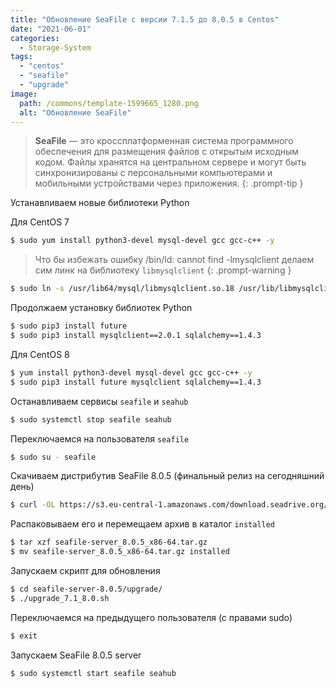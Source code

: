 ```yaml
---
title: "Обновление SeaFile с версии 7.1.5 до 8.0.5 в Centos"
date: "2021-06-01"
categories: 
  - Storage-System
tags: 
  - "centos"
  - "seafile"
  - "upgrade"
image:
  path: /commons/template-1599665_1280.png
  alt: "Обновление SeaFile"
---
```


> **SeaFile** — это кроссплатформенная система программного обеспечения для размещения файлов с открытым исходным кодом. Файлы хранятся на центральном сервере и могут быть синхронизированы с персональными компьютерами и мобильными устройствами через приложения.
{: .prompt-tip }

Устанавливаем новые библиотеки Python

Для CentOS 7

```sh
$ sudo yum install python3-devel mysql-devel gcc gcc-c++ -y
```
 
> Что бы избежать ошибку
> /bin/ld: cannot find -lmysqlclient
> делаем сим линк на библиотеку `libmysqlclient`
{: .prompt-warning }

```sh
$ sudo ln -s /usr/lib64/mysql/libmysqlclient.so.18 /usr/lib/libmysqlclient.so
```

Продолжаем установку библиотек Python

```sh
$ sudo pip3 install future
$ sudo pip3 install mysqlclient==2.0.1 sqlalchemy==1.4.3
```

Для CentOS 8

```sh
$ yum install python3-devel mysql-devel gcc gcc-c++ -y
$ sudo pip3 install future mysqlclient sqlalchemy==1.4.3
```

Останавливаем сервисы `seafile` и `seahub`

```sh
$ sudo systemctl stop seafile seahub
```

Переключаемся на пользователя `seafile`

```sh
$ sudo su - seafile
```

Скачиваем дистрибутив SeaFile 8.0.5 (финальный релиз на сегодняшний день)

```sh
$ curl -OL https://s3.eu-central-1.amazonaws.com/download.seadrive.org/seafile-server_8.0.5_x86-64.tar.gz
```

Распаковываем его и перемещаем архив в каталог `installed`

```sh
$ tar xzf seafile-server_8.0.5_x86-64.tar.gz
$ mv seafile-server_8.0.5_x86-64.tar.gz installed
```

Запускаем скрипт для обновления

```sh
$ cd seafile-server-8.0.5/upgrade/
$ ./upgrade_7.1_8.0.sh
```

Переключаемся на предыдущего пользователя (с правами sudo)

```sh
$ exit
```

Запускаем SeaFile 8.0.5 server

```sh
$ sudo systemctl start seafile seahub
```
